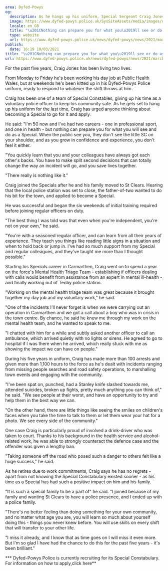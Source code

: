 ```yaml
area: Dyfed-Powys
og:
  description: As he hangs up his uniform, Special Sergeant Craig Jones shares his experiences as a volunteer police officer
  image: https://www.dyfed-powys.police.uk/SysSiteAssets/media/images/dyfed-powys/news/news-article-pics/special-sergeant-craig-jones-featured-pic.png?crop=(0,51,1920,1062)&amp;w=600&amp;h=300&amp;scale=both
  locale: en_GB
  title: "\u201CNothing can prepare you for what you\u2019ll see or do as a Special Constable\u201D"
  type: website
  url: https://www.dyfed-powys.police.uk/news/dyfed-powys/news/2021/march-2021/nothing-can-prepare-you-for-what-youll-see-or-do-as-a-special-constable/
publish:
  date: 16:19 10/03/2021
title: "\u201CNothing can prepare you for what you\u2019ll see or do as a Special Constable\u201D | Dyfed-Powys Police"
url: https://www.dyfed-powys.police.uk/news/dyfed-powys/news/2021/march-2021/nothing-can-prepare-you-for-what-youll-see-or-do-as-a-special-constable/
```

For the past five years, Craig Jones has been living two lives.

From Monday to Friday he's been working his day job at Public Health Wales, but at weekends he's been kitted up in his Dyfed-Powys Police uniform, ready to respond to whatever the shift throws at him.

Craig has been one of a team of Special Constables, giving up his time as a voluntary police officer to keep his community safe. As he gets set to hang up his uniform for the last time, Craig has urged anyone thinking about becoming a Special to go for it and apply.

He said: "I'm 50 now and I've had two careers - one in professional sport, and one in health - but nothing can prepare you for what you will see and do as a Special. When the public see you, they don't see the little SC on your shoulder, and as you grow in confidence and experience, you don't feel it either.

"You quickly learn that you and your colleagues have always got each other's backs. You have to make split second decisions that can totally change the way an incident will go, and you save lives together.

"There really is nothing like it."

Craig joined the Specials after he and his family moved to St Clears. Hearing that the local police station was set to close, the father-of-two wanted to do his bit for the town, and applied to become a Special.

He was successful and began the six weekends of initial training required before joining regular officers on duty.

"The best thing I was told was that even when you're independent, you're not on your own," he said.

"You're with a seasoned regular officer, and can learn from all their years of experience. They teach you things like reading little signs in a situation and when to hold back or jump in. I've had so much support from my Special and regular colleagues, and they've taught me more than I thought possible."

Starting his Specials career in Carmarthen, Craig went on to spend a year on the force's Mental Health Triage Team - establishing if officers dealing with calls would benefit from assistance from an expert in mental ill-health - and finally working out of Tenby police station.

"Working on the mental health triage team was great because it brought together my day job and my voluntary work," he said.

"One of the incidents I'll never forget is when we were carrying out an operation in Carmarthen and we got a call about a boy who was in crisis in the town centre. By chance, he said he knew me through my work on the mental health team, and he wanted to speak to me.

"I chatted with him for a while and subtly asked another officer to call an ambulance, which arrived quietly with no lights or sirens. He agreed to go to hospital if I was there when he arrived, which really stuck with me as showing the impact we can have on people."

During his five years in uniform, Craig has made more than 100 arrests and given more than 1,100 hours to the force as he's dealt with incidents ranging from missing people searches and road safety operations, to marshalling town events and engaging with the community.

"I've been spat on, punched, had a Stanley knife slashed towards me, attended suicides, broken up fights, pretty much anything you can think of," he said. "We see people at their worst, and have an opportunity to try and help them in the best way we can.

"On the other hand, there are little things like seeing the smiles on children's faces when you take the time to talk to them or let them wear your hat for a photo. We see every side of the community."

One case Craig is particularly proud of involved a drink-driver who was taken to court. Thanks to his background in the health service and alcohol-related work, he was able to strongly counteract the defence case and the offender was given a lengthy ban.

"Taking someone off the road who posed such a danger to others felt like a huge success," he said.

As he retires due to work commitments, Craig says he has no regrets - apart from not knowing the Special Constabulary existed sooner - as his time as a Special has had such a positive impact on him and his family.

"It is such a special family to be a part of" he said. "I joined because of my family and wanting St Clears to have a police presence, and I ended up with a police family.

"There's no better feeling than doing something for your own community, and no matter what age you are, you will learn so much about yourself doing this - things you never knew before. You will use skills on every shift that will transfer to your other life.

"I miss it already, and I know that as time goes on I will miss it even more. But I'm so glad I have had the chance to do this for the past five years - it's been brilliant."

*** Dyfed-Powys Police is currently recruiting for its Special Constabulary. For information on how to apply,click here**
